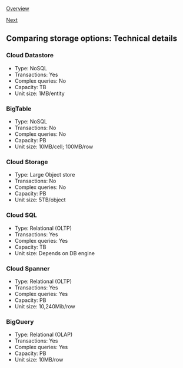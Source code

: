 [Overview](https://github.com/paulowe/gcp/blob/main/readme.md)

[Next](https://github.com/paulowe/gcp/blob/main/gcp-core-infrastructure/storage.md)
## Comparing storage options: Technical details

### Cloud Datastore
- Type: NoSQL
- Transactions: Yes
- Complex queries: No
- Capacity: TB
- Unit size: 1MB/entity

### BigTable
- Type: NoSQL
- Transactions: No
- Complex queries: No
- Capacity: PB
- Unit size: 10MB/cell; 100MB/row

### Cloud Storage
- Type: Large Object store
- Transactions: No
- Complex queries: No
- Capacity: PB
- Unit size: 5TB/object

### Cloud SQL
- Type: Relational (OLTP)
- Transactions: Yes
- Complex queries: Yes
- Capacity: TB
- Unit size: Depends on DB engine

### Cloud Spanner
- Type: Relational (OLTP)
- Transactions: Yes
- Complex queries: Yes
- Capacity: PB
- Unit size: 10,240Mib/row

### BigQuery
- Type: Relational (OLAP)
- Transactions: Yes
- Complex queries: Yes
- Capacity: PB
- Unit size: 10MB/row
